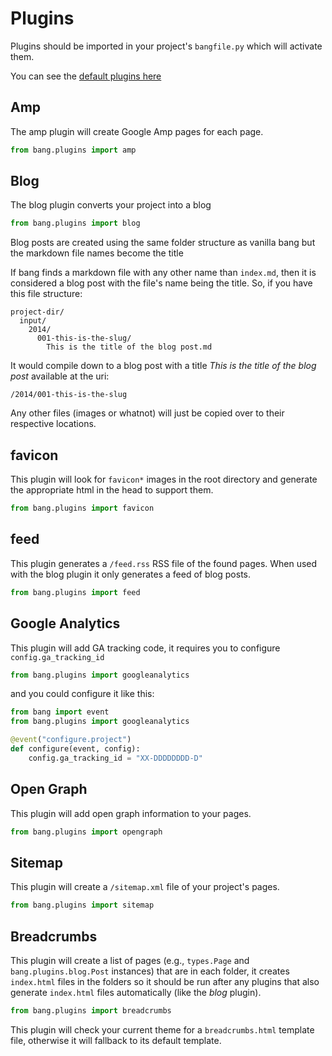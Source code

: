 # Plugins

Plugins should be imported in your project's `bangfile.py` which will activate them.

You can see the [default plugins here](https://github.com/Jaymon/bang/blob/master/bang/plugins)


## Amp

The amp plugin will create Google Amp pages for each page.

```python
from bang.plugins import amp
```


## Blog

The blog plugin converts your project into a blog

```python
from bang.plugins import blog
```

Blog posts are created using the same folder structure as vanilla bang but the markdown file names become the title

If bang finds a markdown file with any other name than `index.md`, then it is considered a blog post with the file's name being the title. So, if you have this file structure:

    project-dir/
      input/
        2014/
          001-this-is-the-slug/
            This is the title of the blog post.md

It would compile down to a blog post with a title *This is the title of the blog post* available at the uri:

    /2014/001-this-is-the-slug

Any other files (images or whatnot) will just be copied over to their respective locations.


## favicon

This plugin will look for `favicon*` images in the root directory and generate the appropriate html in the head to support them.

```python
from bang.plugins import favicon
```


## feed

This plugin generates a `/feed.rss` RSS file of the found pages. When used with the blog plugin it only generates a feed of blog posts.

```python
from bang.plugins import feed
```


## Google Analytics

This plugin will add GA tracking code, it requires you to configure `config.ga_tracking_id`

```python
from bang.plugins import googleanalytics
```

and you could configure it like this:

```python
from bang import event
from bang.plugins import googleanalytics

@event("configure.project")
def configure(event, config):
	config.ga_tracking_id = "XX-DDDDDDDD-D"
```


## Open Graph

This plugin will add open graph information to your pages.

```python
from bang.plugins import opengraph
```


## Sitemap

This plugin will create a `/sitemap.xml` file of your project's pages.

```python
from bang.plugins import sitemap
```


## Breadcrumbs

This plugin will create a list of pages (e.g., `types.Page` and `bang.plugins.blog.Post` instances) that are in each folder, it creates `index.html` files in the folders so it should be run after any plugins that also generate `index.html` files automatically (like the _blog_ plugin). 

```python
from bang.plugins import breadcrumbs
```

This plugin will check your current theme for a `breadcrumbs.html` template file, otherwise it will fallback to its default template.